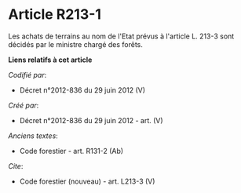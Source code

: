 # Article R213-1

Les achats de terrains au nom de l'Etat prévus à l'article L. 213-3 sont décidés par le ministre chargé des forêts.

**Liens relatifs à cet article**

_Codifié par_:

  - Décret n°2012-836 du 29 juin 2012 (V)

_Créé par_:

  - Décret n°2012-836 du 29 juin 2012 - art. (V)

_Anciens textes_:

  - Code forestier - art. R131-2 (Ab)

_Cite_:

  - Code forestier (nouveau) - art. L213-3 (V)
